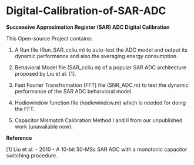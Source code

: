 # Digital-Calibration-of-SAR-ADC
**Successive Approximation Register (SAR) ADC Digital Calibration**

This Open-source Project contains:

1. A Run file (Run_SAR_ccliu.m) to auto-test the ADC model and output its dynamic performance and also the averaging energy consumption.

2. Behavioral Model file (SAR_ccliu.m) of a popular SAR ADC architecture proposed by Liu et al. [1].

3. Fast Fourier Transfromation (FFT) file (SNR_ADC.m) to test the dynamic performance of the SAR ADC beharvioral model.

4. Hodiewindow function file (hodiewindow.m) which is needed for doing the FFT.

5. Capacitor Mismatch Calibration Method I and II from our unpublished work (unavailable now).

**Reference**

[1] Liu et al. - 2010 - A 10-bit 50-MSs SAR ADC with a monotonic capacitor switching procedure.

